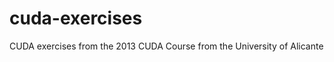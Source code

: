 cuda-exercises
==============

CUDA exercises from the 2013 CUDA Course from the University of Alicante
